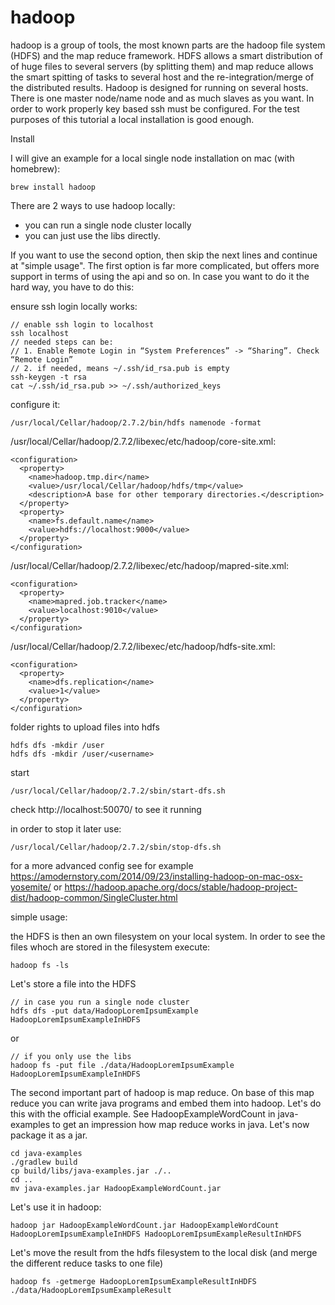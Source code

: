 # hadoop

hadoop is a group of tools, the most known parts are the hadoop file system (HDFS) and the map reduce framework.
HDFS allows a smart distribution of of huge files to several servers (by splitting them) and map reduce allows the smart spitting of tasks to several host
and the re-integration/merge of the distributed results.
Hadoop is designed for running on several hosts. There is one master node/name node and as much slaves as you want.
In order to work properly key based ssh must be configured.
For the test purposes of this tutorial a local installation is good enough.

Install

I will give an example for a local single node installation on mac (with homebrew):

    brew install hadoop

There are 2 ways to use hadoop locally:

* you can run a single node cluster locally
* you can just use the libs directly.

If you want to use the second option, then skip the next lines and continue at "simple usage".
The first option is far more complicated, but offers more support in terms of
using the api and so on. In case you want to do it the hard way, you have to do this:

ensure ssh login locally works:

    // enable ssh login to localhost
    ssh localhost
    // needed steps can be:
    // 1. Enable Remote Login in “System Preferences” -> “Sharing”. Check “Remote Login”
    // 2. if needed, means ~/.ssh/id_rsa.pub is empty
    ssh-keygen -t rsa
    cat ~/.ssh/id_rsa.pub >> ~/.ssh/authorized_keys

configure it:

    /usr/local/Cellar/hadoop/2.7.2/bin/hdfs namenode -format

/usr/local/Cellar/hadoop/2.7.2/libexec/etc/hadoop/core-site.xml:

    <configuration>  
      <property>
        <name>hadoop.tmp.dir</name>
        <value>/usr/local/Cellar/hadoop/hdfs/tmp</value>
        <description>A base for other temporary directories.</description>
      </property>
      <property>
        <name>fs.default.name</name>                                     
        <value>hdfs://localhost:9000</value>                             
      </property>
    </configuration>    

/usr/local/Cellar/hadoop/2.7.2/libexec/etc/hadoop/mapred-site.xml:

    <configuration>
      <property>
        <name>mapred.job.tracker</name>
        <value>localhost:9010</value>
      </property>
    </configuration>


/usr/local/Cellar/hadoop/2.7.2/libexec/etc/hadoop/hdfs-site.xml:

    <configuration>
      <property>
        <name>dfs.replication</name>
        <value>1</value>
      </property>
    </configuration>

folder rights to upload files into hdfs

    hdfs dfs -mkdir /user
    hdfs dfs -mkdir /user/<username>

start

    /usr/local/Cellar/hadoop/2.7.2/sbin/start-dfs.sh

check http://localhost:50070/ to see it running   

in order to stop it later use:

    /usr/local/Cellar/hadoop/2.7.2/sbin/stop-dfs.sh    

for a more advanced config see for example https://amodernstory.com/2014/09/23/installing-hadoop-on-mac-osx-yosemite/
or https://hadoop.apache.org/docs/stable/hadoop-project-dist/hadoop-common/SingleCluster.html

simple usage:

the HDFS is then an own filesystem on your local system.
In order to see the files whoch are stored in the filesystem execute:

    hadoop fs -ls

Let's store a file into the HDFS

    // in case you run a single node cluster
    hdfs dfs -put data/HadoopLoremIpsumExample HadoopLoremIpsumExampleInHDFS

or    

    // if you only use the libs
    hadoop fs -put file ./data/HadoopLoremIpsumExample HadoopLoremIpsumExampleInHDFS   

The second important part of hadoop is map reduce. On base of this map reduce you can write java programs and embed them into hadoop.
Let's do this with the official example.
See HadoopExampleWordCount in java-examples to get an impression how map reduce works in java.
Let's now package it as a jar.

    cd java-examples
    ./gradlew build
    cp build/libs/java-examples.jar ./..
    cd ..
    mv java-examples.jar HadoopExampleWordCount.jar

Let's use it in hadoop:

    hadoop jar HadoopExampleWordCount.jar HadoopExampleWordCount HadoopLoremIpsumExampleInHDFS HadoopLoremIpsumExampleResultInHDFS

Let's move the result from the hdfs filesystem to the local disk (and merge the different reduce tasks to one file)

    hadoop fs -getmerge HadoopLoremIpsumExampleResultInHDFS ./data/HadoopLoremIpsumExampleResult
